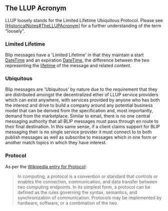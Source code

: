 ## The LLUP Acronym

LLUP loosely stands for the Limited Lifetime Ubiquitous Protocol. Please see [[HistoricalNotes#TheLLUPAcronym](/web/20081119154241/http://dev.llup.org/wiki/HistoricalNotes#TheLLUPAcronym)] for a further understanding of the term "loosely".

### Limited Lifetime

Blip messages have a 'Limited Lifetime' in that they maintain a start [DateTime](/web/20081119154241/http://dev.llup.org/wiki/DateTime) and an expiration [DateTime](/web/20081119154241/http://dev.llup.org/wiki/DateTime), the difference between the two representing the [lifetime](/web/20081119154241/http://dev.llup.org/wiki/LLUP/scope/lifetime) of the message and related content.

### Ubiquitous

Blip messages are 'Ubiquitous' by nature due to the requirement that they are distributed amongst the decentralized ether of LLUP service providers which can exist anywhere, with services provided by anyone who has both the interest and drive to build a company around any potential business model that can be derived from the specification and, most importantly, demand from the marketplace. Similar to email, there is no one central messaging authority that all BLIP messages must pass through en route to their final destination. In this same sense, if a client claims support for BLIP messaging their is no single service provider it must connect to to both publish messages as well as subscribe to messages which in one form or another match topics in which they have interest.

### Protocol

As per the [<span class="icon">Wikipedia entry for Protocol</span>](/web/20081119154241/http://en.wikipedia.org/wiki/Protocol_(computing)):

> In computing, a protocol is a convention or standard that controls or enables the connection, communication, and data transfer between two computing endpoints. In its simplest form, a protocol can be defined as the rules governing the syntax, semantics, and synchronization of communication. Protocols may be implemented by hardware, software, or a combination of the two.
